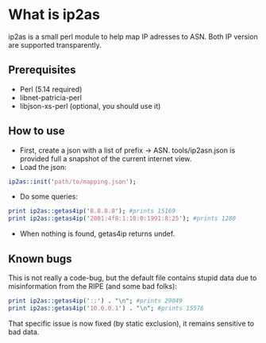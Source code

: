 What is ip2as
===

ip2as is a small perl module to help map IP adresses to ASN. Both IP version are supported transparently.

Prerequisites
---

 - Perl (5.14 required)
 - libnet-patricia-perl
 - libjson-xs-perl (optional, you should use it)

How to use
---

 - First, create a json with a list of prefix -> ASN. tools/ip2asn.json is provided full a snapshot of the current internet view.
 - Load the json:
```perl
ip2as::init('path/to/mapping.json');
```
 - Do some queries:
```perl
print ip2as::getas4ip('8.8.8.8'); #prints 15169
print ip2as::getas4ip('2001:4f8:1:10:0:1991:8:25'); #prints 1280
```
 - When nothing is found, getas4ip returns undef.

Known bugs
---

This is not really a code-bug, but the default file contains stupid data due to misinformation from the RIPE (and some bad folks):
```perl
print ip2as::getas4ip('::') . "\n"; #prints 29049
print ip2as::getas4ip('10.0.0.1') . "\n"; #prints 15576
```

That specific issue is now fixed (by static exclusion), it remains sensitive to bad data.
